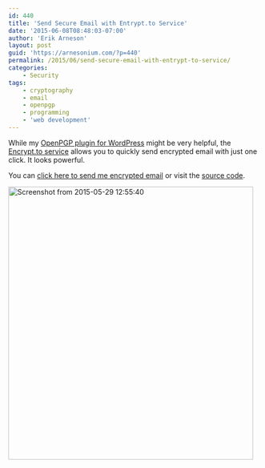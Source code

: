 ```yaml
---
id: 440
title: 'Send Secure Email with Entrypt.to Service'
date: '2015-06-08T08:48:03-07:00'
author: 'Erik Arneson'
layout: post
guid: 'https://arnesonium.com/?p=440'
permalink: /2015/06/send-secure-email-with-entrypt-to-service/
categories:
    - Security
tags:
    - cryptography
    - email
    - openpgp
    - programming
    - 'web development'
---
```


While my <a href="/wordpress-openpgp/">OpenPGP plugin for WordPress</a> might be very helpful, the <a href="https://encrypt.to/" target="_blank">Encrypt.to service</a> allows you to quickly send encrypted email with just one click. It looks powerful.
<!--more-->

You can <a href="https://encrypt.to/earneson@arnesonium.com" target="_blank">click here to send me encrypted email</a> or visit the <a href="https://github.com/encrypt-to/encrypt.to" target="_blank">source code</a>.  

<a href="https://encrypt.to/earneson@arnesonium.com" target="_blank"><img src="https://arnesonium.com/wp-content/uploads/2015/05/Screenshot-from-2015-05-29-125540.png" alt="Screenshot from 2015-05-29 12:55:40" width="489" height="545" class="aligncenter size-full wp-image-441" /></a>
